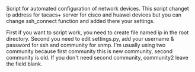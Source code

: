 Script for automated configuration of network devices.
This script changet ip address for tacacs+ server for cisco and huawei devices but you can change ssh_connect function and added there your settings.

First if you want to script work, you need to create file named ip in the root directory. 
Second you need to edit settings.py, add your username & password for ssh and community for snmp. 
I'm usually using two community because first community this is new community, second community is old.
If you don't need second community, community2 leave the field blank.